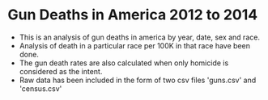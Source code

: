 # Gun Deaths in America 2012 to 2014

- This is an analysis of gun deaths in america by year, date, sex and race.
- Analysis of death in a particular race per 100K in that race have been done.
- The gun death rates are also calculated when only homicide is considered as the intent.
- Raw data has been included in the form of two csv files 'guns.csv' and 'census.csv'



